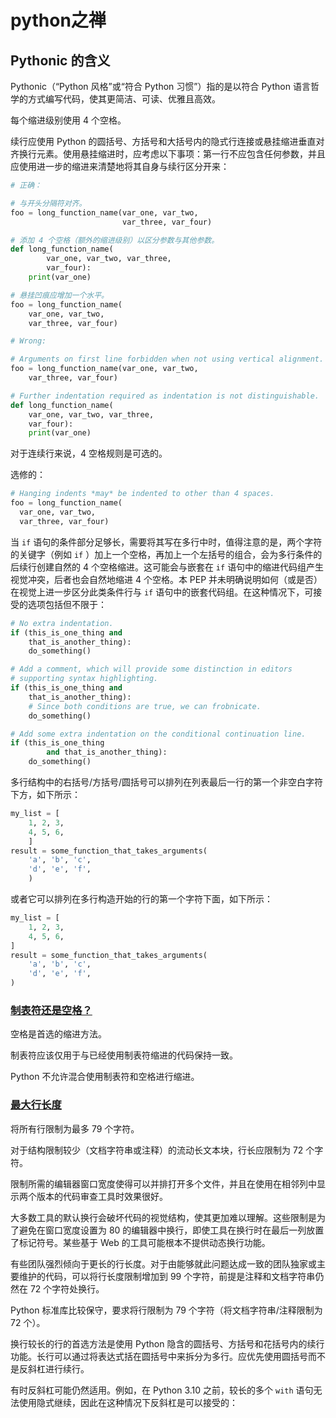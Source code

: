 # python之禅

## Pythonic 的含义

Pythonic（“Python 风格”或“符合 Python 习惯”）指的是以符合 Python 语言哲学的方式编写代码，使其更简洁、可读、优雅且高效。



每个缩进级别使用 4 个空格。

续行应使用 Python 的圆括号、方括号和大括号内的隐式行连接或悬挂缩进垂直对齐换行元素。使用悬挂缩进时，应考虑以下事项：第一行不应包含任何参数，并且应使用进一步的缩进来清楚地将其自身与续行区分开来：
```python
# 正确：

# 与开头分隔符对齐。
foo = long_function_name(var_one, var_two,
                         var_three, var_four)

# 添加 4 个空格（额外的缩进级别）以区分参数与其他参数。
def long_function_name(
        var_one, var_two, var_three,
        var_four):
    print(var_one)

# 悬挂凹痕应增加一个水平。
foo = long_function_name(
    var_one, var_two,
    var_three, var_four)
```

```python
# Wrong:

# Arguments on first line forbidden when not using vertical alignment.
foo = long_function_name(var_one, var_two,
    var_three, var_four)

# Further indentation required as indentation is not distinguishable.
def long_function_name(
    var_one, var_two, var_three,
    var_four):
    print(var_one)
```

对于连续行来说，4 空格规则是可选的。

选修的：
```python
# Hanging indents *may* be indented to other than 4 spaces.
foo = long_function_name(
  var_one, var_two,
  var_three, var_four)
```

当 `if` 语句的条件部分足够长，需要将其写在多行中时，值得注意的是，两个字符的关键字（例如 `if` ）加上一个空格，再加上一个左括号的组合，会为多行条件的后续行创建自然的 4 个空格缩进。这可能会与嵌套在 `if` 语句中的缩进代码组产生视觉冲突，后者也会自然地缩进 4 个空格。本 PEP 并未明确说明如何（或是否）在视觉上进一步区分此类条件行与 `if` 语句中的嵌套代码组。在这种情况下，可接受的选项包括但不限于：

```python
# No extra indentation.
if (this_is_one_thing and
    that_is_another_thing):
    do_something()

# Add a comment, which will provide some distinction in editors
# supporting syntax highlighting.
if (this_is_one_thing and
    that_is_another_thing):
    # Since both conditions are true, we can frobnicate.
    do_something()

# Add some extra indentation on the conditional continuation line.
if (this_is_one_thing
        and that_is_another_thing):
    do_something()
```

多行结构中的右括号/方括号/圆括号可以排列在列表最后一行的第一个非空白字符下方，如下所示：

```python
my_list = [
    1, 2, 3,
    4, 5, 6,
    ]
result = some_function_that_takes_arguments(
    'a', 'b', 'c',
    'd', 'e', 'f',
    )
```

或者它可以排列在多行构造开始的行的第一个字符下面，如下所示：

```python
my_list = [
    1, 2, 3,
    4, 5, 6,
]
result = some_function_that_takes_arguments(
    'a', 'b', 'c',
    'd', 'e', 'f',
)
```

### [制表符还是空格？](https://peps.python.org/pep-0008/#tabs-or-spaces)

空格是首选的缩进方法。

制表符应该仅用于与已经使用制表符缩进的代码保持一致。

Python 不允许混合使用制表符和空格进行缩进。

### [最大行长度](https://peps.python.org/pep-0008/#maximum-line-length)

将所有行限制为最多 79 个字符。

对于结构限制较少（文档字符串或注释）的流动长文本块，行长应限制为 72 个字符。

限制所需的编辑器窗口宽度使得可以并排打开多个文件，并且在使用在相邻列中显示两个版本的代码审查工具时效果很好。

大多数工具的默认换行会破坏代码的视觉结构，使其更加难以理解。这些限制是为了避免在窗口宽度设置为 80 的编辑器中换行，即使工具在换行时在最后一列放置了标记符号。某些基于 Web 的工具可能根本不提供动态换行功能。

有些团队强烈倾向于更长的行长度。对于由能够就此问题达成一致的团队独家或主要维护的代码，可以将行长度限制增加到 99 个字符，前提是注释和文档字符串仍然在 72 个字符处换行。

Python 标准库比较保守，要求将行限制为 79 个字符（将文档字符串/注释限制为 72 个）。

换行较长的行的首选方法是使用 Python 隐含的圆括号、方括号和花括号内的续行功能。长行可以通过将表达式括在圆括号中来拆分为多行。应优先使用圆括号而不是反斜杠进行续行。

有时反斜杠可能仍然适用。例如，在 Python 3.10 之前，较长的多个 `with` 语句无法使用隐式继续，因此在这种情况下反斜杠是可以接受的：